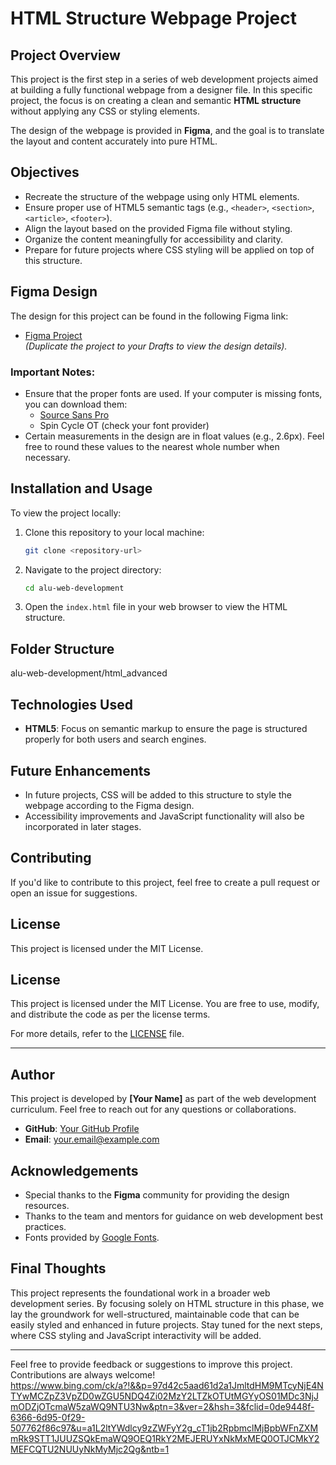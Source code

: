 # HTML Structure Webpage Project

## Project Overview
This project is the first step in a series of web development projects aimed at building a fully functional webpage from a designer file. In this specific project, the focus is on creating a clean and semantic **HTML structure** without applying any CSS or styling elements. 

The design of the webpage is provided in **Figma**, and the goal is to translate the layout and content accurately into pure HTML.

## Objectives
- Recreate the structure of the webpage using only HTML elements.
- Ensure proper use of HTML5 semantic tags (e.g., `<header>`, `<section>`, `<article>`, `<footer>`).
- Align the layout based on the provided Figma file without styling.
- Organize the content meaningfully for accessibility and clarity.
- Prepare for future projects where CSS styling will be applied on top of this structure.

## Figma Design
The design for this project can be found in the following Figma link:

- [Figma Project](#)  
*(Duplicate the project to your Drafts to view the design details).*

### Important Notes:
- Ensure that the proper fonts are used. If your computer is missing fonts, you can download them:
  - [Source Sans Pro](https://fonts.google.com/specimen/Source+Sans+Pro)
  - Spin Cycle OT (check your font provider)
- Certain measurements in the design are in float values (e.g., 2.6px). Feel free to round these values to the nearest whole number when necessary.

## Installation and Usage
To view the project locally:
1. Clone this repository to your local machine:
    ```bash
    git clone <repository-url>
    ```
2. Navigate to the project directory:
    ```bash
    cd alu-web-development
    ```
3. Open the `index.html` file in your web browser to view the HTML structure.

## Folder Structure
alu-web-development/html_advanced


## Technologies Used
- **HTML5**: Focus on semantic markup to ensure the page is structured properly for both users and search engines.

## Future Enhancements
- In future projects, CSS will be added to this structure to style the webpage according to the Figma design.
- Accessibility improvements and JavaScript functionality will also be incorporated in later stages.

## Contributing
If you'd like to contribute to this project, feel free to create a pull request or open an issue for suggestions.

## License
This project is licensed under the MIT License.

## License
This project is licensed under the MIT License. You are free to use, modify, and distribute the code as per the license terms.

For more details, refer to the [LICENSE](LICENSE) file.

---

## Author
This project is developed by **[Your Name]** as part of the web development curriculum. Feel free to reach out for any questions or collaborations.

- **GitHub**: [Your GitHub Profile](https://github.com/yourusername)
- **Email**: your.email@example.com

## Acknowledgements
- Special thanks to the **Figma** community for providing the design resources.
- Thanks to the team and mentors for guidance on web development best practices.
- Fonts provided by [Google Fonts](https://fonts.google.com/).

## Final Thoughts
This project represents the foundational work in a broader web development series. By focusing solely on HTML structure in this phase, we lay the groundwork for well-structured, maintainable code that can be easily styled and enhanced in future projects. Stay tuned for the next steps, where CSS styling and JavaScript interactivity will be added.

---

Feel free to provide feedback or suggestions to improve this project. Contributions are always welcome!
https://www.bing.com/ck/a?!&&p=97d42c5aad61d2a1JmltdHM9MTcyNjE4NTYwMCZpZ3VpZD0wZGU5NDQ4Zi02MzY2LTZkOTUtMGYyOS01MDc3NjJmODZjOTcmaW5zaWQ9NTU3Nw&ptn=3&ver=2&hsh=3&fclid=0de9448f-6366-6d95-0f29-507762f86c97&u=a1L2ltYWdlcy9zZWFyY2g_cT1jb2RpbmclMjBpbWFnZXMmRk9STT1JUUZSQkEmaWQ9OEQ1RkY2MEJERUYxNkMxMEQ0OTJCMkY2MEFCQTU2NUUyNkMyMjc2Qg&ntb=1